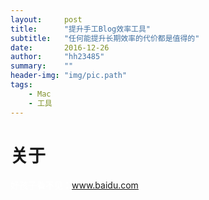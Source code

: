 ```yaml
---
layout:     post
title:      "提升手工Blog效率工具"
subtitle:   "任何能提升长期效率的代价都是值得的"
date:       2016-12-26
author:     "hh23485"
summary:	""
header-img: "img/pic.path"
tags:
    - Mac    
    - 工具
---
```


# 关于



<font color=white>好孩子看不见：www.baidu.com</font>